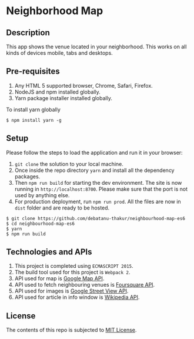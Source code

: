 # Neighborhood Map
## Description
This app shows the venue located in your neighborhood. This works on all kinds of devices mobile, tabs and desktops.
## Pre-requisites
1. Any HTML 5 supported browser, Chrome, Safari, Firefox.
2. NodeJS and npm installed globally.
3. Yarn package installer installed globally.

To install yarn globally 
```
$ npm install yarn -g
```

## Setup
Please follow the steps to load the application and run it in your browser:


1. `git clone` the solution to your local machine. 
2. Once inside the repo directory `yarn` and install all the dependency packages.
3. Then `npm run build` for starting the dev environment.
The site is now running in `http://localhost:8700`. Please make sure that the port is not used by anything else.
4. For production deployment, run `npm run prod`. All the files are now in `dist` folder and are ready to be hosted.
```
$ git clone https://github.com/debatanu-thakur/neighbourhood-map-es6
$ cd neighbourhood-map-es6
$ yarn
$ npm run build
```

## Technologies and APIs
1. This project is completed using `ECMASCRIPT 2015`.
2. The build tool used for this project is `Webpack 2`.
3. API used for map is [Google Map API](https://developers.google.com/maps/documentation/javascript/).
4. API used to fetch neighbouring venues is [Foursquare API](https://developer.foursquare.com/).
5. API used for images is [Google Street View API](https://developers.google.com/maps/documentation/streetview/).
6. API used for article in info window is [Wikipedia API](http://www.mediawiki.org/wiki/API:Main_page).

## License
The contents of this repo is subjected to [MIT License](https://github.com/debatanu-thakur/license-store/blob/master/mit_license.txt).